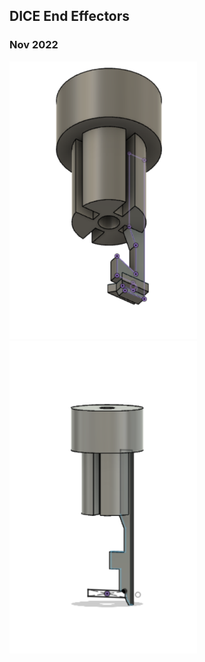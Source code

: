 ## DICE End Effectors

### Nov 2022

<img src=./img/h_grabber.png width=300>

<img src=./img/tile_grabber.png width=300>